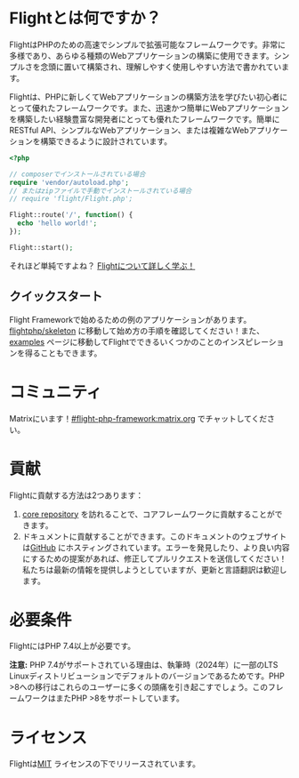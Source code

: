 # Flightとは何ですか？

FlightはPHPのための高速でシンプルで拡張可能なフレームワークです。非常に多様であり、あらゆる種類のWebアプリケーションの構築に使用できます。シンプルさを念頭に置いて構築され、理解しやすく使用しやすい方法で書かれています。

Flightは、PHPに新しくてWebアプリケーションの構築方法を学びたい初心者にとって優れたフレームワークです。また、迅速かつ簡単にWebアプリケーションを構築したい経験豊富な開発者にとっても優れたフレームワークです。簡単にRESTful API、シンプルなWebアプリケーション、または複雑なWebアプリケーションを構築できるように設計されています。

```php
<?php

// composerでインストールされている場合
require 'vendor/autoload.php';
// またはzipファイルで手動でインストールされている場合
// require 'flight/Flight.php';

Flight::route('/', function() {
  echo 'hello world!';
});

Flight::start();
```

それほど単純ですよね？ [Flightについて詳しく学ぶ！](learn)

## クイックスタート
Flight Frameworkで始めるための例のアプリケーションがあります。 [flightphp/skeleton](https://github.com/flightphp/skeleton) に移動して始め方の手順を確認してください！また、[examples](examples) ページに移動してFlightでできるいくつかのことのインスピレーションを得ることもできます。

# コミュニティ

Matrixにいます！[#flight-php-framework:matrix.org](https://matrix.to/#/#flight-php-framework:matrix.org) でチャットしてください。

# 貢献

Flightに貢献する方法は2つあります：

1. [core repository](https://github.com/flightphp/core) を訪れることで、コアフレームワークに貢献することができます。
1. ドキュメントに貢献することができます。このドキュメントのウェブサイトは[GitHub](https://github.com/flightphp/docs) にホスティングされています。エラーを発見したり、より良い内容にするための提案があれば、修正してプルリクエストを送信してください！私たちは最新の情報を提供しようとしていますが、更新と言語翻訳は歓迎します。

# 必要条件

FlightにはPHP 7.4以上が必要です。

**注意:** PHP 7.4がサポートされている理由は、執筆時（2024年）に一部のLTS Linuxディストリビューションでデフォルトのバージョンであるためです。PHP >8への移行はこれらのユーザーに多くの頭痛を引き起こすでしょう。このフレームワークはまたPHP >8をサポートしています。

# ライセンス

Flightは[MIT](https://github.com/flightphp/core/blob/master/LICENSE) ライセンスの下でリリースされています。